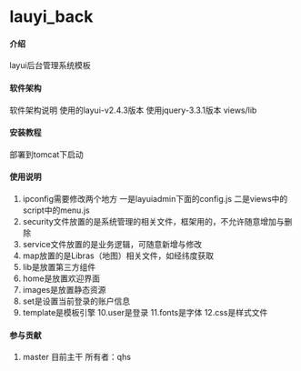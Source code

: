 # lauyi_back

#### 介绍
layui后台管理系统模板

#### 软件架构
软件架构说明
使用的layui-v2.4.3版本
使用jquery-3.3.1版本 views/lib


#### 安装教程

部署到tomcat下启动

#### 使用说明

1. ipconfig需要修改两个地方 一是layuiadmin下面的config.js 二是views中的script中的menu.js
2. security文件放置的是系统管理的相关文件，框架用的，不允许随意增加与删除
3. service文件放置的是业务逻辑，可随意新增与修改
4. map放置的是Libras（地图）相关文件，如经纬度获取
5. lib是放置第三方组件
6. home是放置欢迎界面
7. images是放置静态资源
8. set是设置当前登录的账户信息
9. template是模板引擎
10.user是登录
11.fonts是字体
12.css是样式文件

#### 参与贡献

1. master 目前主干  所有者：qhs

